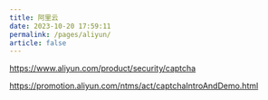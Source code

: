 ```yaml
---
title: 阿里云
date: 2023-10-20 17:59:11
permalink: /pages/aliyun/
article: false
---
```


https://www.aliyun.com/product/security/captcha

https://promotion.aliyun.com/ntms/act/captchaIntroAndDemo.html

